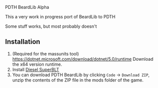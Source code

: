  PDTH BeardLib Alpha

This a very work in progress port of BeardLib to PDTH

Some stuff works, but most probably doesn't

## Installation
1. (Required for the massunits tool) https://dotnet.microsoft.com/download/dotnet/5.0/runtime Download the x64 version runtime.
2. Install [Diesel SuperBLT]()
3. You can download PDTH BeardLib by clicking `Code` -> `Download ZIP`, unzip the contents of the ZIP file in the mods folder of the game.